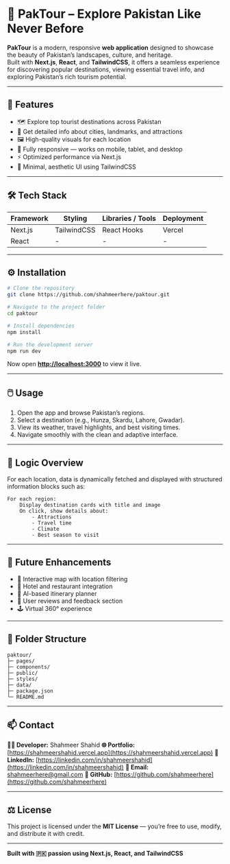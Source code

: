 # 🌄 PakTour – Explore Pakistan Like Never Before

**PakTour** is a modern, responsive **web application** designed to showcase the beauty of Pakistan’s landscapes, culture, and heritage.  
Built with **Next.js**, **React**, and **TailwindCSS**, it offers a seamless experience for discovering popular destinations, viewing essential travel info, and exploring Pakistan’s rich tourism potential.

---

## 🚀 Features

- 🗺️ Explore top tourist destinations across Pakistan  
- 📍 Get detailed info about cities, landmarks, and attractions  
- 🖼️ High-quality visuals for each location  
- 📱 Fully responsive — works on mobile, tablet, and desktop  
- ⚡ Optimized performance via Next.js  
- 🎨 Minimal, aesthetic UI using TailwindCSS  

---

## 🛠️ Tech Stack

| Framework | Styling     | Libraries / Tools | Deployment |
| ---------- | ------------ | ---------------- | ----------- |
| Next.js    | TailwindCSS  | React Hooks       | Vercel |
| React      | -            | -                 | - |

---

## ⚙️ Installation

```bash
# Clone the repository
git clone https://github.com/shahmeerhere/paktour.git

# Navigate to the project folder
cd paktour

# Install dependencies
npm install

# Run the development server
npm run dev
````

Now open **[http://localhost:3000](http://localhost:3000)** to view it live.

---

## 🖱️ Usage

1. Open the app and browse Pakistan’s regions.
2. Select a destination (e.g., Hunza, Skardu, Lahore, Gwadar).
3. View its weather, travel highlights, and best visiting times.
4. Navigate smoothly with the clean and adaptive interface.

---

## 🧠 Logic Overview

For each location, data is dynamically fetched and displayed with structured information blocks such as:

```
For each region:
    Display destination cards with title and image
    On click, show details about:
        - Attractions
        - Travel time
        - Climate
        - Best season to visit
```

---

## 🌟 Future Enhancements

* 🧭 Interactive map with location filtering
* 🏨 Hotel and restaurant integration
* 🚌 AI-based itinerary planner
* 💬 User reviews and feedback section
* 🕹️ Virtual 360° experience

---

## 📂 Folder Structure

```
paktour/
├─ pages/
├─ components/
├─ public/
├─ styles/
├─ data/
├─ package.json
└─ README.md
```

---

## 📫 Contact

**👨‍💻 Developer:** Shahmeer Shahid
**🌐 Portfolio:** [https://shahmeershahid.vercel.app](https://shahmeershahid.vercel.app)
**💼 LinkedIn:** [https://linkedin.com/in/shahmeershahid](https://linkedin.com/in/shahmeershahid)
**📧 Email:** [shahmeerhere@gmail.com](mailto:shahmeerhere@gmail.com)
**🐙 GitHub:** [https://github.com/shahmeerhere](https://github.com/shahmeerhere)

---

## ⚖️ License

This project is licensed under the **MIT License** — you’re free to use, modify, and distribute it with credit.

---

**Built with 🇵🇰 passion using Next.js, React, and TailwindCSS**

